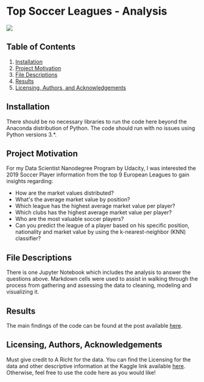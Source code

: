 # Top Soccer Leagues - Analysis 
![](https://images.vexels.com/media/users/3/132241/isolated/lists/0d413432a55194038d3266f8045868dd-soccer-player-silhouette-1.png)

## Table of Contents
1. [Installation](#Installation)
2. [Project Motivation](#Project)
3. [File Descriptions](#File)
4. [Results](#Results)
5. [Licensing, Authors, and Acknowledgements](#License)

## <a name="Installation"></a>Installation
There should be no necessary libraries to run the code here beyond the Anaconda distribution of Python. The code should run with no issues using Python versions 3.*.

## <a name="Project"></a>Project Motivation
For my Data Scientist Nanodegree Program by Udacity, I was interested the 2019 Soccer Player information from the top 9 European Leagues to gain insights regarding:

- How are the market values distributed?
- What's the average market value by position?
- Which league has the highest average market value per player?
- Which clubs has the highest average market value per player?
- Who are the most valuable soccer players?
- Can you predict the league of a player based on his specific position, nationality and market value by using the k-nearest-neighbor (KNN) classifier? 

## <a name="File"></a>File Descriptions
There is one Jupyter Notebook which includes the analysis to answer the questions above. Markdown cells were used to assist in walking through the process from gathering and assessing the data to cleaning, modeling and visualizing it.

## <a name="Results"></a>Results
The main findings of the code can be found at the post available  [here](https://medium.com/@antonio.f.bauer/europes-2019-20-soccer-season-is-almost-over-don-t-be-too-sad-and-check-out-these-interesting-e81f489847a4?source=friends_link&sk=86d25c1fc79f3cc987f6b32338614d5b "here").

## <a name="License"></a>Licensing, Authors, Acknowledgements
Must give credit to A Richt for the data. You can find the Licensing for the data and other descriptive information at the Kaggle link available [here](https://www.kaggle.com/aricht1995/european-football-market-values "here"). Otherwise, feel free to use the code here as you would like!